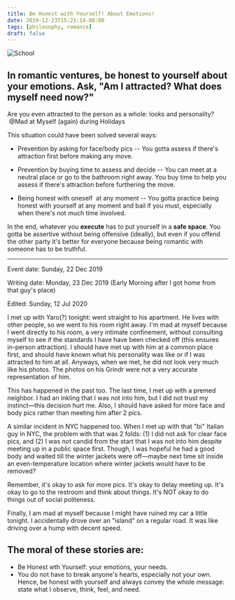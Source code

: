 ```yaml
---
title: Be Honest with Yourself! About Emotions!
date: 2019-12-23T15:21:14-08:00
tags: [philosophy, romance] 
draft: false
--- 
```



![School](/img/beHonest.png)


In romantic ventures, be honest to yourself about your emotions. Ask, "Am I attracted? What does myself need now?"
---

Are you even attracted to the person as a whole: looks and personality?  @Mad at Myself (again) during Holidays


This situation could have been solved several ways:

* Prevention by asking for face/body pics -- You gotta assess if there's attraction first before making any move.

* Prevention by buying time to assess and decide -- You can meet at a neutral place or go to the bathroom right away. You buy time to help you assess if there's attraction before furthering the move.


* Being honest with oneself  at any moment -- You gotta practice being honest with yourself at any moment and bail if you must, especially when there's not much time involved. 

In the end, whatever you **execute** has to put yourself in a **safe space**. You gotta be assertive without being offensive (ideally), but even if you offend the other party it's better for everyone because being romantic with someone has to be truthful.

----


Event date: Sunday, 22 Dec 2019

Writing date: Monday, 23 Dec 2019 (Early Morning after I got home from that guy's place)

Edited: Sunday, 12 Jul 2020

I met up with Yaro(?) tonight: went straight to his apartment. He lives with other people, so we went to his room right away. I'm mad at myself because I went directly to his room, a very intimate confinement, without consulting myself to see if the standards I have have been checked off (this ensures in-person attraction). I should have met up with him at a common place first, and should have known what his personality was like or if I was attracted to him at all. Anyways, when we met, he did not look very much like his photos. The photos on his Grindr were not a very accurate representation of him. 

This has happened in the past too. The last time, I met up with a premed neighbor. I had an inkling that I was not into him, but I did not trust my instinct—this decision hurt me. Also, I should have asked for more face and body pics rather than meeting him after 2 pics. 

A similar incident in NYC happened too. When I met up with that "bi" Italian guy in NYC, the problem with that was 2 folds: (1) I did not ask for clear face pics, and (2) I was not candid from the start that I was not into him despite meeting up in a public space first. Though, I was hopeful he had a good body and waited till the winter jackets were off—maybe next time sit inside an even-temperature location where winter jackets would have to be removed?

Remember, it's okay to ask for more pics. It's okay to delay meeting up. It's okay to go to the restroom and think about things. It's NOT okay to do things out of social politeness.

Finally, I am mad at myself because I might have ruined my car a little tonight. I accidentally drove over an "island" on a regular road. It was like driving over a hump with decent speed. 

The moral of these stories are:
---

* Be Honest wth Yourself: your emotions, your needs.
* You do not have to break anyone's hearts, especially not your own. Hence, be honest with yourself and always convey the whole message: state what I observe, think, feel, and need. 
